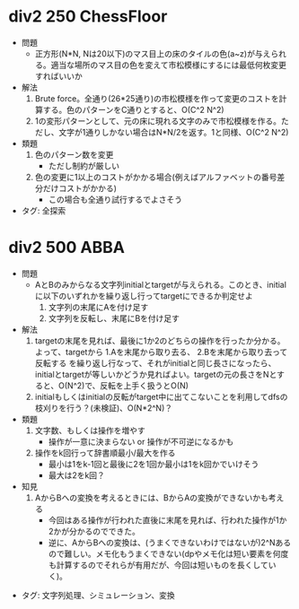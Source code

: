 # div2 250 ChessFloor

- 問題
    - 正方形(N\*N, Nは20以下)のマス目上の床のタイルの色(a~z)が与えられる。適当な場所のマス目の色を変えて市松模様にするには最低何枚変更すればいいか
- 解法
    1. Brute force。全通り(26\*25通り)の市松模様を作って変更のコストを計算する。色のパターンをC通りとすると、O(C^2 N^2)
    2. 1の変形パターンとして、元の床に現れる文字のみで市松模様を作る。ただし、文字が1通りしかない場合はN\*N/2を返す。1と同様、O(C^2 N^2)
- 類題
    1. 色のパターン数を変更
        - ただし制約が厳しい
    2. 色の変更に1以上のコストがかかる場合(例えばアルファベットの番号差分だけコストがかかる)
        - この場合も全通り試行するでよさそう
- タグ: 全探索

# div2 500 ABBA

  * 問題
      * AとBのみからなる文字列initialとtargetが与えられる。このとき、initialに以下のいずれかを繰り返し行ってtargetにできるか判定せよ
          1. 文字列の末尾にAを付け足す
          2. 文字列を反転し、末尾にBを付け足す
  * 解法
      1. targetの末尾を見れば、最後に1か2のどちらの操作を行ったか分かる。よって、targetから 1.Aを末尾から取り去る、 2.Bを末尾から取り去って反転する を繰り返し行なって、それがinitialと同じ長さになったら、initialとtargetが等しいかどうか見ればよい。targetの元の長さをNとすると、O(N^2)で、反転を上手く扱うとO(N)
      2. initialもしくはinitialの反転がtarget中に出てこないことを利用してdfsの枝刈りを行う？(未検証)、O(N\*2^N)？
  * 類題
      1. 文字数、もしくは操作を増やす
          * 操作が一意に決まらない or 操作が不可逆になるかも
      2. 操作をk回行って辞書順最小/最大を作る
          * 最小は1をk-1回と最後に2を1回か最小は1をk回かでいけそう
          * 最大は2をk回？
  * 知見
      1. AからBへの変換を考えるときには、BからAの変換ができないかも考える
          * 今回はある操作が行われた直後に末尾を見れば、行われた操作が1か2かが分かるのでできた。
          * 逆に、AからBへの変換は、(うまくできないわけではないが)2^Nあるので難しい。メモ化もうまくできない(dpやメモ化は短い要素を何度も計算するのでそれらが有用だが、今回は短いものを長くしていく)。
- タグ: 文字列処理、シミュレーション、変換
